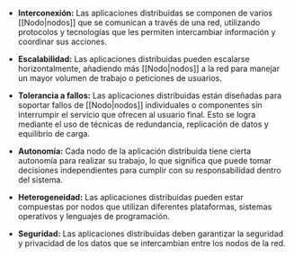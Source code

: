 -   **Interconexión:** Las aplicaciones distribuidas se componen de varios [[Nodo|nodos]] que se comunican a través de una red, utilizando protocolos y tecnologías que les permiten intercambiar información y coordinar sus acciones.

-   **Escalabilidad:** Las aplicaciones distribuidas pueden escalarse horizontalmente, añadiendo más [[Nodo|nodos]] a la red para manejar un mayor volumen de trabajo o peticiones de usuarios.

-   **Tolerancia a fallos:** Las aplicaciones distribuidas están diseñadas para soportar fallos de [[Nodo|nodos]] individuales o componentes sin interrumpir el servicio que ofrecen al usuario final. Esto se logra mediante el uso de técnicas de redundancia, replicación de datos y equilibrio de carga.

-   **Autonomía:** Cada nodo de la aplicación distribuida tiene cierta autonomía para realizar su trabajo, lo que significa que puede tomar decisiones independientes para cumplir con su responsabilidad dentro del sistema.

-   **Heterogeneidad:** Las aplicaciones distribuidas pueden estar compuestas por nodos que utilizan diferentes plataformas, sistemas operativos y lenguajes de programación.

-   **Seguridad:** Las aplicaciones distribuidas deben garantizar la seguridad y privacidad de los datos que se intercambian entre los nodos de la red.